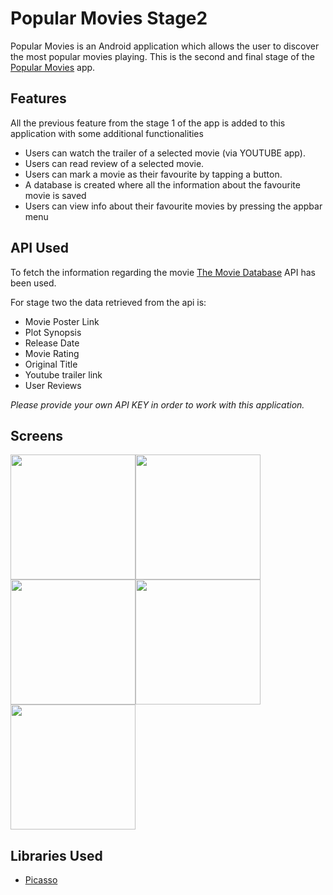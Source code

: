 # Popular Movies Stage2
Popular Movies is an Android application which allows the user to discover the most popular movies playing. 
This is the second and final stage of the [Popular Movies](https://github.com/surazverma/PopularMovies) app. 

## Features
All the previous feature from the stage 1 of the app is added to this application with some additional functionalities
* Users can watch the trailer of a selected movie (via YOUTUBE app).
* Users can read review of a selected movie.
* Users can mark a movie as their favourite by tapping a button.
* A database is created where all the information about the favourite movie is saved 
* Users can view info about their favourite movies by pressing the appbar menu

## API Used
To fetch the information regarding the movie [The Movie Database](https://www.themoviedb.org/documentation/api) API has been used.

For stage two the data retrieved from the api is:
* Movie Poster Link
* Plot Synopsis
* Release Date
* Movie Rating
* Original Title
* Youtube trailer link
* User Reviews

*Please provide your own API KEY in order to work with this application.*

## Screens
<img src="../master/Screenshot/Screen_1.png" width="200"><img src="../master/Screenshot/Screen_2.png" width="200"><img src="../master/Screenshot/Screen_3.png" width="200"><img src="../master/Screenshot/Screen_4.png" width="200"><img src="../master/Screenshot/Screen_5.png" width="200">

## Libraries Used
* [Picasso](http://square.github.io/picasso/)
